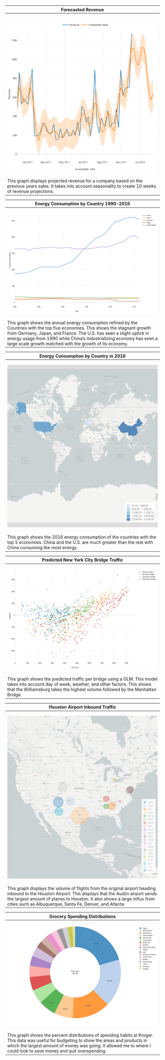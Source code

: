 |Forecasted Revenue|
|---------------------------------------|
|<p align="center"> <img src="ForecastedRevenue.png"/><p/>|
|This graph displays projected revenue for a company based on the previous years sales.  It takes into account seasonality to create 10 weeks of revenue projections.|

|Energy Consumption by Country 1990-2016|
|---------------------------------------|
|<p align="center"> <img src="EnergyChart.png">|
|This graph shows the annual energy consumption refined by the Countries with the top five economies.  This shows the stagnant growth from Germany, Japan, and France.  The U.S. has seen a slight uptick in energy usage from 1990 while China’s industrializing economy has seen a large scale growth matched with the growth of its economy.|

|Energy Consumption by Country in 2016|
|---------------------------------------|
|<p align="center"> <img src="Map2.png">|
|This graph shows the 2016 energy consumption of the countries with the top 5 economies.  China and the U.S. are much greater than the rest with China consuming the most energy. |

|Predicted New York City Bridge Traffic|
|---------------------------------------|
|<p align="center"> <img src="BridgeUsage.png">|
|This graph shows the predicted traffic per bridge using a GLM.  This model takes into account day of week, weather, and other factors.  This shows that the Williamsburg takes the highest volume followed by the Manhattan Bridge.|

|Houston Airport Inbound Traffic|
|-|
|<p align="center"> <img src="HoustonMap.png">|
|This graph displays the volume of flights from the original airport heading inbound to the Houston Airport.  This displays that the Austin airport sends the largest amount of planes to Houston.  It also shows a large influx from cities such as Albuquerque, Santa Fe, Denver, and Atlanta.|

|Grocery Spending Distributions|
|---------------------------------------|
|<p align="center"> <img src="Kroger.png">|
|This graph shows the percent distributions of spending habits at Kroger.  This data was useful for budgeting to show the areas and products in which the largest amount of money was going.  It allowed me to where I could look to save money and quit overspending.|
